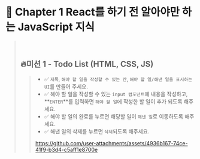 <br>

# 📝 Chapter 1 React를 하기 전 알아야만 하는 JavaScript 지식
>
><br>
>
> ## 🔥미션 1 - Todo List (HTML, CSS, JS)
>> - ✅ `제목`, `해야 할 일을 작성할 수 있는 칸`, `해야 할 일/해낸 일을 표시하는 UI`를 만들어 주세요.
>> - ✅ 해야 할 일을 작성할 수 있는 `input 컴포넌트`에 내용을 작성하고, **`ENTER`**를 입력하면 `해야 할 일`에 작성한 할 일이 추가 되도록 해주세요.
>> - ✅ 해야 할 일의 완료를 누르면 해당할 일이 `해낸 일`로 이동하도록 해주세요.
>> - ✅ 해낸 일의 삭제를 누르면 `삭제`되도록 해주세요.
>>
>> https://github.com/user-attachments/assets/4936b167-74ce-41f9-b3d4-c5aff1e8700e
>> 

<br>